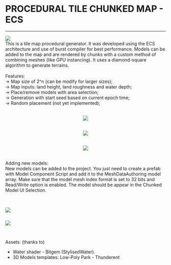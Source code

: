 # PROCEDURAL TILE CHUNKED MAP - ECS
----------------------------------------------
![](https://github.com/farpini/ProceduralTileChunkedMap_ECS/blob/main/TitleImage.JPG)<br />
This is a tile map procedural generator. It was developed using the ECS architecture and use of burst compiler for best performance.
Models can be added to the map and are rendered by chunks with a custom method of combining meshes (like GPU instancing).
It uses a diamond-square algorithm to generate terrains.
<br /><br />Features:
<br />-> Map size of 2^n (can be modify for larger sizes);
<br />-> Map inputs: land height, land roughness and water depth;
<br />-> Place/remove models with area selection;
<br />-> Generation with start seed based on current epoch time;
<br />-> Random placement (not yet implemented);
<br /><br /><p align="center">
![](https://github.com/farpini/ProceduralTileChunkedMap_ECS/blob/main/Features.gif)<br /><br /><p align="center">
![](https://github.com/farpini/ProceduralTileChunkedMap_ECS/blob/main/Performance.gif)<br /><br /><p align="center">
![](https://github.com/farpini/ProceduralTileChunkedMap_ECS/blob/main/Chunk.gif)<br /><br /></p>
Adding new models:<br />
New models can be added to the project. You just need to create a prefab with Model Component Script and add it to the MeshDataAuthoring model array.
Make sure that the model mesh index format is set to 32 bits and Read/Write option is enabled. The model should be appear in the Chunked Model UI Selection.<br /><br />

![](https://github.com/farpini/ProceduralTileChunkedMap_ECS/blob/main/AddPrefab.JPG)<br /><br />
![](https://github.com/farpini/ProceduralTileChunkedMap_ECS/blob/main/MeshSettings.JPG)<br /><br />
----------------------------------------------
Assets: (thanks to)
- Water shader - Bitgem (StylisedWater).
- 3D Models templates: Low-Poly Park - Thunderent
